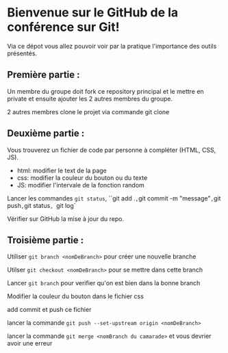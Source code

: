 # Bienvenue sur le GitHub de la conférence sur Git!

Via ce dépot vous allez pouvoir voir par la pratique l'importance des outils présentés.

## Première partie :
Un membre du groupe doit fork ce repository principal et le mettre en private et ensuite ajouter les 2 autres membres du groupe.

2 autres membres clone le projet via commande git clone 

## Deuxième partie :
Vous trouverez un fichier de code par personne à compléter (HTML, CSS, JS).

- html: modifier le text de la page
- css: modifier la couleur du bouton ou du texte
- JS: modifier l'intervale de la fonction random

Lancer les commandes `git status`, ``git add .` , `git commit -m "message"` , `git push` , `git status`, `git log`

Vérifier sur GitHub la mise à jour du repo.

## Troisième partie :

Utiliser `git branch <nomDeBranch>` pour créer une nouvelle branche

Utilser `git checkout <nomDeBranch>` pour se mettre dans cette branch

Lancer `git branch`  pour verifier qu'on est bien dans la bonne branch 

Modifier la couleur du bouton dans le fichier css

add commit et push ce fichier

lancer la commande `git push --set-upstream origin <nomDeBranch>`

lancer la commande `git merge <nomBranch du camarade>` et vous devrier avoir une erreur





